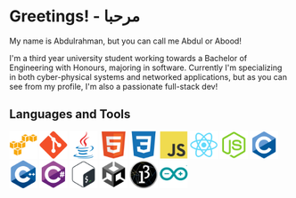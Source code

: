 # Greetings! - مرحبا 

My name is Abdulrahman, but you can call me Abdul or Abood! 

I'm a third year university student working towards a Bachelor of Engineering with Honours, majoring in software. Currently I'm specializing in both cyber-physical systems and networked applications, but as you can see from my profile, I'm also a passionate full-stack dev!  

## Languages and Tools

<div>
  <img src="https://github.com/devicons/devicon/blob/master/icons/amazonwebservices/amazonwebservices-original.svg" alt="AWS" width="50px">
  <img src="https://github.com/devicons/devicon/blob/master/icons/git/git-original.svg" alt="Git" width="50px">
  <img src="https://github.com/devicons/devicon/blob/master/icons/java/java-original.svg" alt="Java" width="50px">
  <img src="https://github.com/devicons/devicon/blob/master/icons/html5/html5-original.svg" alt="HTML" width="50px">
  <img src="https://github.com/devicons/devicon/blob/master/icons/css3/css3-plain.svg" alt="CSS" width="50px">
  <img src="https://github.com/devicons/devicon/blob/master/icons/javascript/javascript-original.svg" alt="JavaScript" width="50px">
  <img src="https://github.com/devicons/devicon/blob/master/icons/react/react-original.svg" alt="React" width="50px">
  <img src="https://github.com/devicons/devicon/blob/master/icons/nodejs/nodejs-plain.svg" alt="NodeJS" width="50px">
  <img src="https://github.com/devicons/devicon/blob/master/icons/c/c-original.svg" alt="C" width="50px">
  <img src="https://github.com/devicons/devicon/blob/master/icons/cplusplus/cplusplus-original.svg" alt="C++" width="50px">
  <img src="https://github.com/devicons/devicon/blob/master/icons/csharp/csharp-original.svg" alt="C#" width="50px">
  <img src="https://github.com/devicons/devicon/blob/master/icons/bash/bash-original.svg" alt="Bash" width="50px">
  <img src="https://github.com/devicons/devicon/blob/master/icons/unity/unity-original.svg" alt="Unity" width="50px">
  <img src="https://github.com/devicons/devicon/blob/master/icons/processing/processing-original.svg" alt="Processing" width="50px">
  <img src="https://github.com/devicons/devicon/blob/master/icons/arduino/arduino-original.svg" alt="Arduino" width="50px">
</div>
